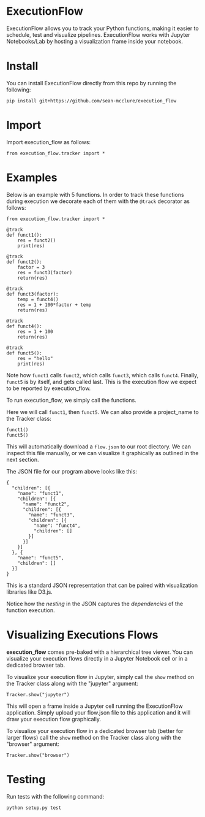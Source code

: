 # ExecutionFlow

ExecutionFlow allows you to track your Python functions, making it easier to schedule, test and visualize pipelines. ExecutionFlow works with Jupyter Notebooks/Lab by hosting a visualization frame inside your notebook.

# Install

You can install ExecutionFlow directly from this repo by running the following:

```pip install git+https://github.com/sean-mcclure/execution_flow```

# Import

Import execution_flow as follows:

```from execution_flow.tracker import *```

# Examples

Below is an example with 5 functions. In order to track these functions during execution we decorate each of them with the `@track` decorator as follows:

```
from execution_flow.tracker import *

@track
def funct1():
    res = funct2()
    print(res)

@track
def funct2():
    factor = 3
    res = funct3(factor)
    return(res)

@track
def funct3(factor):
    temp = funct4()
    res = 1 + 100*factor + temp
    return(res)

@track
def funct4():
    res = 1 + 100
    return(res)

@track
def funct5():
    res = "hello"
    print(res)

```

Note how `funct1` calls `funct2`, which calls `funct3`, which calls `funct4`. Finally, `funct5` is by itself, and gets called last. This is the execution flow we expect to be reported by execution_flow. 

To run execution_flow, we simply call the functions.

Here we will call `funct1`, then `funct5`. We can also provide a project_name to the Tracker class: 

```
funct1()
funct5()
```

This will automatically download a `flow.json` to our root diectory. We can inspect this file manually, or we can visualize it graphically as outlined in the next section.

The JSON file for our program above looks like this:

```
{
  "children": [{
    "name": "funct1",
    "children": [{
      "name": "funct2",
      "children": [{
        "name": "funct3",
        "children": [{
          "name": "funct4",
          "children": []
        }]
      }]
    }]
  }, {
    "name": "funct5",
    "children": []
  }]
}
```

This is a standard JSON representation that can be paired with visualization libraries like D3.js. 

Notice how the *nesting* in the JSON captures the *dependencies* of the function execution. 

# Visualizing Executions Flows

**execution_flow** comes pre-baked with a hierarchical tree viewer. You can visualize your execution flows directly in a Jupyter Notebook cell or in a dedicated browser tab.

To visualize your execution flow in Jupyter, simply call the `show` method on the Tracker class along with the "jupyter" argument:

```Tracker.show("jupyter")```

This will open a frame inside a Jupyter cell running the ExecutionFlow application. Simply upload your flow.json file to this application and it will draw your execution flow graphically.

To visualize your execution flow in a dedicated browser tab (better for larger flows) call the `show` method on the Tracker class along with the "browser" argument:

```Tracker.show("browser")```

# Testing

Run tests with the following command:

```python setup.py test```